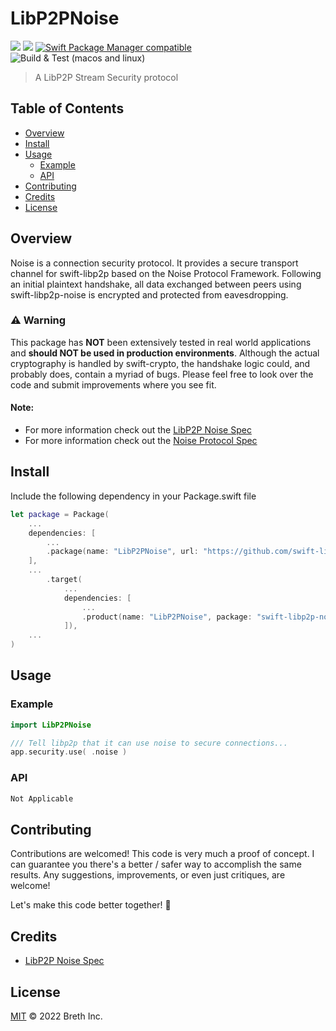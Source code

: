 # LibP2PNoise

[![](https://img.shields.io/badge/made%20by-Breth-blue.svg?style=flat-square)](https://breth.app)
[![](https://img.shields.io/badge/project-libp2p-yellow.svg?style=flat-square)](http://libp2p.io/)
[![Swift Package Manager compatible](https://img.shields.io/badge/SPM-compatible-blue.svg?style=flat-square)](https://github.com/apple/swift-package-manager)
![Build & Test (macos and linux)](https://github.com/swift-libp2p/swift-libp2p-noise/actions/workflows/build+test.yml/badge.svg)

> A LibP2P Stream Security protocol

## Table of Contents

- [Overview](#overview)
- [Install](#install)
- [Usage](#usage)
  - [Example](#example)
  - [API](#api)
- [Contributing](#contributing)
- [Credits](#credits)
- [License](#license)

## Overview
Noise is a connection security protocol. It provides a secure transport channel for swift-libp2p based on the Noise Protocol Framework. Following an initial plaintext handshake, all data exchanged between peers using swift-libp2p-noise is encrypted and protected from eavesdropping.

### ⚠️ Warning
This package has **NOT** been extensively tested in real world applications and **should NOT be used in production environments**. Although the actual cryptography is handled by swift-crypto, the handshake logic could, and probably does, contain a myriad of bugs. Please feel free to look over the code and submit improvements where you see fit.  

#### Note:
- For more information check out the [LibP2P Noise Spec](https://github.com/libp2p/specs/tree/master/noise) 
- For more information check out the [Noise Protocol Spec](https://noiseprotocol.org/noise.html)

## Install

Include the following dependency in your Package.swift file
``` swift
let package = Package(
    ...
    dependencies: [
        ...
        .package(name: "LibP2PNoise", url: "https://github.com/swift-libp2p/swift-libp2p-noise.git", .upToNextMajor(from: "0.1.0"))
    ],
    ...
        .target(
            ...
            dependencies: [
                ...
                .product(name: "LibP2PNoise", package: "swift-libp2p-noise"),
            ]),
    ...
)
```

## Usage

### Example 
``` swift
import LibP2PNoise

/// Tell libp2p that it can use noise to secure connections...
app.security.use( .noise )

```

### API
``` swift
Not Applicable
```

## Contributing

Contributions are welcomed! This code is very much a proof of concept. I can guarantee you there's a better / safer way to accomplish the same results. Any suggestions, improvements, or even just critiques, are welcome! 

Let's make this code better together! 🤝


## Credits

- [LibP2P Noise Spec](https://github.com/libp2p/specs/tree/master/noise) 

## License

[MIT](LICENSE) © 2022 Breth Inc.
